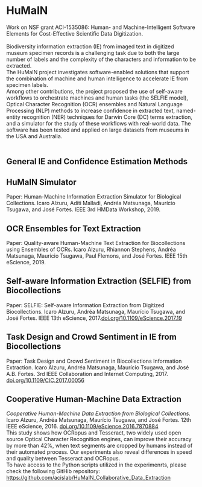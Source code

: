 # HuMaIN
Work on NSF grant ACI-1535086: Human- and Machine-Intelligent Software Elements for Cost-Effective Scientific Data Digitization.<br/>
<br/>
Biodiversity information extraction (IE) from imaged text in digitized museum specimen records is a challenging task due to both the large number of labels and the complexity of the characters and information to be extracted. <br/>
The HuMaIN project investigates software-enabled solutions that support the combination of machine and human intelligence to accelerate IE from specimen labels.<br/>
Among other contributions, the project proposed the use of self-aware workflows to orchestrate machines and human tasks (the SELFIE model), Optical Character Recognition (OCR) ensembles and Natural Language Processing (NLP) methods to increase confidence in extracted text, named-entity recognition (NER) techniques for Darwin Core (DC) terms extraction, and a simulator for the study of these workflows with real-world data. The software has been tested and applied on large datasets from museums in the USA and Australia.<br/>
<br/>

## General IE and Confidence Estimation Methods

## HuMaIN Simulator
Paper: Human-Machine Information Extraction Simulator for Biological Collections. Icaro Alzuru, Aditi Malladi, Andréa Matsunaga, Maurício Tsugawa, and José Fortes. IEEE 3rd HMData Workshop, 2019.<br/>

## OCR Ensembles for Text Extraction
Paper: Quality-aware Human-Machine Text Extraction for Biocollections using Ensembles of OCRs. Icaro Alzuru, Rhiannon Stephens, Andréa Matsunaga, Maurício Tsugawa, Paul Flemons, and José Fortes. IEEE 15th eScience, 2019.<br/>

## Self-aware Information Extraction (SELFIE) from Biocollections
Paper: SELFIE: Self-aware Information Extraction from Digitized Biocollections. Icaro Alzuru, Andréa Matsunaga, Maurício Tsugawa, and José Fortes. IEEE 13th eScience, 2017.[doi.org/10.1109/eScience.2017.19](http://doi.org/10.1109/eScience.2017.19)<br/>

## Task Design and Crowd Sentiment in IE from Biocollections
Paper: Task Design and Crowd Sentiment in Biocollections Information Extraction. Icaro Alzuru, Andréa Matsunaga, Maurício Tsugawa, and José A.B. Fortes. 3rd IEEE Collaboration and Internet Computing, 2017. [doi.org/10.1109/CIC.2017.00056](http://doi.org/10.1109/CIC.2017.00056)<br/>

## Cooperative Human-Machine Data Extraction
*Cooperative Human-Machine Data Extraction from Biological Collections*. Icaro Alzuru, Andréa Matsunaga, Maurício Tsugawa, and José Fortes. 12th IEEE eScience, 2016. [doi.org/10.1109/eScience.2016.7870884](http://doi.org/10.1109/eScience.2016.7870884)<br/>
This study shows how OCRopus and Tesseract, two widely used open source Optical Character Recognition engines, can improve their accuracy by more than 42%, when text segments are cropped by humans instead of their automated process. Our experiments also reveal differences in speed and quality between Tesseract and OCRopus.<br/>
To have access to the Python scripts utilized in the experimenrts, please check the following GitHib repository: https://github.com/acislab/HuMaIN_Collaborative_Data_Extraction